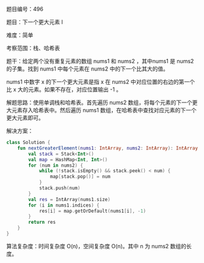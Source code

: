 题目编号：496

题目：下一个更大元素 I

难度：简单

考察范围：栈、哈希表

题干：给定两个没有重复元素的数组 nums1 和 nums2 ，其中nums1 是 nums2 的子集。找到 nums1 中每个元素在 nums2 中的下一个比其大的值。

nums1 中数字 x 的下一个更大元素是指 x 在 nums2 中对应位置的右边的第一个比 x 大的元素。如果不存在，对应位置输出 -1 。

解题思路：使用单调栈和哈希表。首先遍历 nums2 数组，将每个元素的下一个更大元素存入哈希表中。然后遍历 nums1 数组，在哈希表中查找对应元素的下一个更大元素即可。

解决方案：

```kotlin
class Solution {
    fun nextGreaterElement(nums1: IntArray, nums2: IntArray): IntArray {
        val stack = Stack<Int>()
        val map = HashMap<Int, Int>()
        for (num in nums2) {
            while (!stack.isEmpty() && stack.peek() < num) {
                map[stack.pop()] = num
            }
            stack.push(num)
        }
        val res = IntArray(nums1.size)
        for (i in nums1.indices) {
            res[i] = map.getOrDefault(nums1[i], -1)
        }
        return res
    }
}
```

算法复杂度：时间复杂度 O(n)，空间复杂度 O(n)。其中 n 为 nums2 数组的长度。